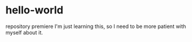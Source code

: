 # hello-world
repository premiere
I'm just learning this, so I need to be more patient with myself about it.
